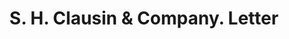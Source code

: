 ---
doi: 10.7916/D85F03T2
date_other: '1912'
date_other_textual: '1912'
form: correspondence
genre:
- Letters (correspondence)
name:
- S. H. Clausin & Company
object_in_context_url: https://biggert.cul.columbia.edu/items/view/ave_biggert_00656
subject_hierarchical_geographic:
- Minneapolis, Minnesota, United States
subject_name:
- S. H. Clausin & Company
title: S. H. Clausin & Company. Letter
sort_title: S. H. Clausin & Company. Letter
call_number: ave_biggert_00656
coordinates:
- 44.983333333333334,-93.26666666666667
pid: ave_biggert_00656
identifiers: ave_biggert_00656
thumbnail: https://derivativo-3.library.columbia.edu/iiif/2/ldpd:345587/full/!256,256/0/native.jpg
permalink: "/biggert/ave_biggert_00656/"
layout: iiif-image-page
---